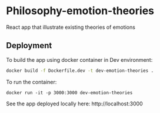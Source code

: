 # Philosophy-emotion-theories

React app that illustrate existing theories of emotions

## Deployment

To build the app using docker container in Dev environment:

```bash
docker build -f Dockerfile.dev -t dev-emotion-theories .
```

To run the container:

```
docker run -it -p 3000:3000 dev-emotion-theories
```

See the app deployed locally here: http://localhost:3000